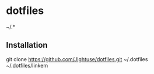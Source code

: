 dotfiles
========

~/.\*

Installation
------------
git clone https://github.com/JIghtuse/dotfiles.git ~/.dotfiles
~/.dotfiles/linkem
